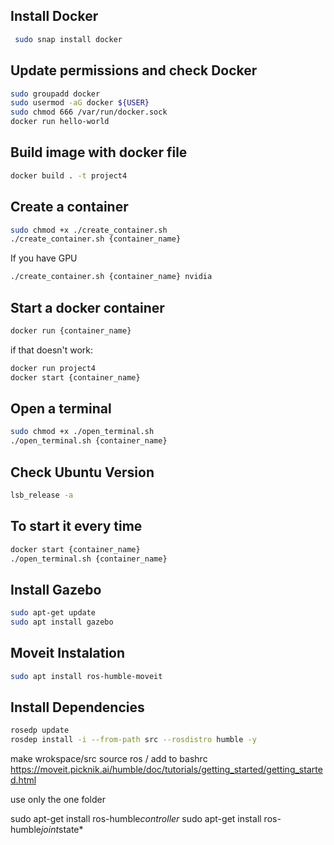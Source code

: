 ## Install Docker
```sh
 sudo snap install docker
```
## Update permissions and check Docker
```sh
sudo groupadd docker
sudo usermod -aG docker ${USER}
sudo chmod 666 /var/run/docker.sock
docker run hello-world
```

## Build image with docker file
```sh
docker build . -t project4
```

## Create a container
```sh
sudo chmod +x ./create_container.sh
./create_container.sh {container_name}
```

If you have GPU

```sh
./create_container.sh {container_name} nvidia
```


## Start a docker container
```sh
docker run {container_name}
```
if that doesn't work:
```sh
docker run project4
docker start {container_name}
```
## Open a terminal

```sh
sudo chmod +x ./open_terminal.sh
./open_terminal.sh {container_name}
```
## Check Ubuntu Version
```sh
lsb_release -a
```
## To start it every time
```sh
docker start {container_name}
./open_terminal.sh {container_name}
```

## Install Gazebo
```sh
sudo apt-get update
sudo apt install gazebo
```


## Moveit Instalation
```sh
sudo apt install ros-humble-moveit
```


## Install Dependencies
```sh
rosedp update
rosdep install -i --from-path src --rosdistro humble -y
```

make wrokspace/src
source ros / add to bashrc
https://moveit.picknik.ai/humble/doc/tutorials/getting_started/getting_started.html

use only the one folder

sudo apt-get install ros-humble*controller*
sudo apt-get install ros-humble*joint*state*

